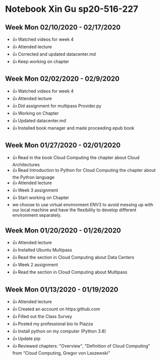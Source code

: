 # Notebook Xin Gu sp20-516-227

## Week Mon 02/10/2020 - 02/17/2020

* :+1: Watched videos for week 4
* :+1: Attended lecture
* :+1: Corrected and updated datacenter.md
* :+1: Keep working on chapter

## Week Mon 02/02/2020 - 02/9/2020

* :+1: Watched videos for week 4
* :+1: Attended lecture
* :+1: Did assignment for multipass Provider.py
* :+1: Working on Chapter
* :+1: Updated datacenter.md
* :+1: Installed book manager and made proceeding epub book 

## Week Mon 01/27/2020 - 02/01/2020

* :+1: Read in the book Cloud Computing the chapter about Cloud Architectures
* :+1: Read Introduction to Python for Cloud Computing the chapter about the Python language
* :+1: Attended lecture
* :+1: Week 3 assignment
* :+1: Start working on Chapter
* we choose to use virtual environment ENV3 to avoid messing up with our local machine and have the flexibility to develop different environment separately. 

## Week Mon 01/20/2020 - 01/26/2020
* :+1: Attended lecture
* :+1: Installed Ubuntu Multipass
* :+1: Read the section in Cloud Computing about Data Centers
* :+1: Week 2 assignment
* :+1: Read the section in Cloud Computing about Multipass

## Week Mon 01/13/2020 - 01/19/2020

* :+1: Attended lecture
* :+1: Created an account on https:github.com
* :+1: Filled out the Class Survey
* :+1: Posted my professional bio to Piazza
* :+1: Install python on my computer (Python 3.8)
* :+1: Update pip
* :+1: Reviewed chapters: "Overview", "Definition of Cloud Computing" from “Cloud Computing, Gregor von Laszewski”
